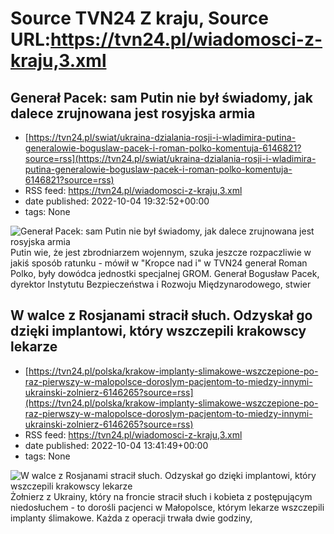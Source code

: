 # Source TVN24 Z kraju, Source URL:https://tvn24.pl/wiadomosci-z-kraju,3.xml

## Generał Pacek: sam Putin nie był świadomy, jak dalece zrujnowana jest rosyjska armia
 - [https://tvn24.pl/swiat/ukraina-dzialania-rosji-i-wladimira-putina-generalowie-boguslaw-pacek-i-roman-polko-komentuja-6146821?source=rss](https://tvn24.pl/swiat/ukraina-dzialania-rosji-i-wladimira-putina-generalowie-boguslaw-pacek-i-roman-polko-komentuja-6146821?source=rss)
 - RSS feed: https://tvn24.pl/wiadomosci-z-kraju,3.xml
 - date published: 2022-10-04 19:32:52+00:00
 - tags: None

<img alt="Generał Pacek: sam Putin nie był świadomy, jak dalece zrujnowana jest rosyjska armia" src="https://tvn24.pl/najnowsze/cdn-zdjecie-qfctva-siergiej-szojgu-i-wladimir-putin-6086359/alternates/LANDSCAPE_1280" />
    Putin wie, że jest zbrodniarzem wojennym, szuka jeszcze rozpaczliwie w jakiś sposób ratunku - mówił w "Kropce nad i" w TVN24 generał Roman Polko, były dowódca jednostki specjalnej GROM. Generał Bogusław Pacek, dyrektor Instytutu Bezpieczeństwa i Rozwoju Międzynarodowego, stwier

## W walce z Rosjanami stracił słuch. Odzyskał go dzięki implantowi, który wszczepili krakowscy lekarze
 - [https://tvn24.pl/polska/krakow-implanty-slimakowe-wszczepione-po-raz-pierwszy-w-malopolsce-doroslym-pacjentom-to-miedzy-innymi-ukrainski-zolnierz-6146265?source=rss](https://tvn24.pl/polska/krakow-implanty-slimakowe-wszczepione-po-raz-pierwszy-w-malopolsce-doroslym-pacjentom-to-miedzy-innymi-ukrainski-zolnierz-6146265?source=rss)
 - RSS feed: https://tvn24.pl/wiadomosci-z-kraju,3.xml
 - date published: 2022-10-04 13:41:49+00:00
 - tags: None

<img alt="W walce z Rosjanami stracił słuch. Odzyskał go dzięki implantowi, który wszczepili krakowscy lekarze" src="https://tvn24.pl/najnowsze/cdn-zdjecie-07qyyl-pierwsza-w-malopolsce-operacja-wszczepienia-implantu-slimakowego-u-doroslego-pacjenta-6146131/alternates/LANDSCAPE_1280" />
    Żołnierz z Ukrainy, który na froncie stracił słuch i kobieta z postępującym niedosłuchem - to dorośli pacjenci w Małopolsce, którym lekarze wszczepili implanty ślimakowe. Każda z operacji trwała dwie godziny, 
